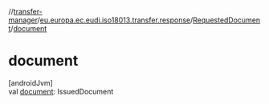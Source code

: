 //[transfer-manager](../../../index.md)/[eu.europa.ec.eudi.iso18013.transfer.response](../index.md)/[RequestedDocument](index.md)/[document](document.md)

# document

[androidJvm]\
val [document](document.md): IssuedDocument
